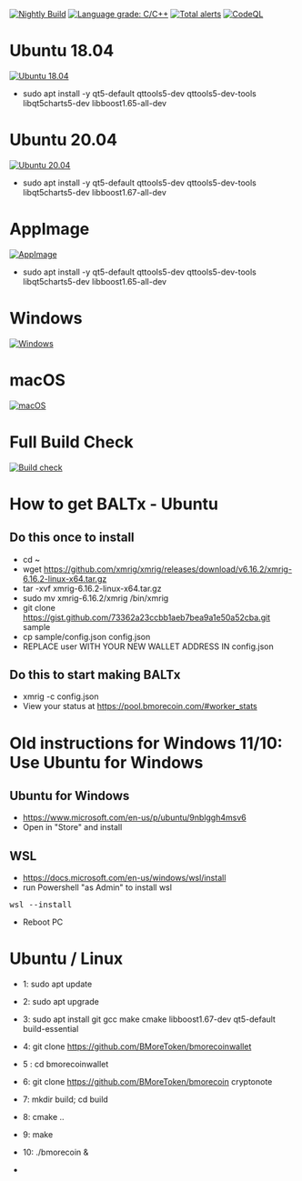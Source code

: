 [![Nightly Build](https://github.com/BMoreToken/bmorecoinwallet/actions/workflows/nightly.yml/badge.svg)](https://github.com/BMoreToken/bmorecoinwallet/actions/workflows/nightly.yml)
[![Language grade: C/C++](https://img.shields.io/lgtm/grade/cpp/g/BMoreToken/bmorecoinwallet.svg?logo=lgtm&logoWidth=18)](https://lgtm.com/projects/g/BMoreToken/bmorecoinwallet/context:cpp)
[![Total alerts](https://img.shields.io/lgtm/alerts/g/BMoreToken/bmorecoinwallet.svg?logo=lgtm&logoWidth=18)](https://lgtm.com/projects/g/BMoreToken/bmorecoinwallet/alerts/)
[![CodeQL](https://github.com/BMoreToken/bmorecoinwallet/actions/workflows/codeql-analysis.yml/badge.svg)](https://github.com/BMoreToken/bmorecoinwallet/actions/workflows/codeql-analysis.yml)

# Ubuntu 18.04
[![Ubuntu 18.04](https://github.com/BMoreToken/bmorecoinwallet/actions/workflows/ubuntu18.yml/badge.svg)](https://github.com/BMoreToken/bmorecoinwallet/actions/workflows/ubuntu18.yml)
* sudo apt install -y qt5-default qttools5-dev qttools5-dev-tools libqt5charts5-dev libboost1.65-all-dev

# Ubuntu 20.04
[![Ubuntu 20.04](https://github.com/BMoreToken/bmorecoinwallet/actions/workflows/ubuntu20.yml/badge.svg)](https://github.com/BMoreToken/bmorecoinwallet/actions/workflows/ubuntu20.yml)
* sudo apt install -y qt5-default qttools5-dev qttools5-dev-tools libqt5charts5-dev libboost1.67-all-dev

# AppImage
[![AppImage](https://github.com/BMoreToken/bmorecoinwallet/actions/workflows/appimage.yml/badge.svg)](https://github.com/BMoreToken/bmorecoinwallet/actions/workflows/appimage.yml)
* sudo apt install -y qt5-default qttools5-dev qttools5-dev-tools libqt5charts5-dev libboost1.65-all-dev

# Windows
[![Windows](https://github.com/BMoreToken/bmorecoinwallet/actions/workflows/windows.yml/badge.svg)](https://github.com/BMoreToken/bmorecoinwallet/actions/workflows/windows.yml)

# macOS
[![macOS](https://github.com/BMoreToken/bmorecoinwallet/actions/workflows/macOS.yml/badge.svg)](https://github.com/BMoreToken/bmorecoinwallet/actions/workflows/macOS.yml)

# Full Build Check
[![Build check](https://github.com/BMoreToken/bmorecoinwallet/actions/workflows/check.yml/badge.svg)](https://github.com/BMoreToken/bmorecoinwallet/actions/workflows/check.yml)

# How to get BALTx - Ubuntu
## Do this once to install
* cd ~
* wget https://github.com/xmrig/xmrig/releases/download/v6.16.2/xmrig-6.16.2-linux-x64.tar.gz
* tar -xvf xmrig-6.16.2-linux-x64.tar.gz
* sudo mv xmrig-6.16.2/xmrig /bin/xmrig
* git clone https://gist.github.com/73362a23ccbb1aeb7bea9a1e50a52cba.git sample
* cp sample/config.json config.json
* REPLACE user WITH YOUR NEW WALLET ADDRESS IN config.json
## Do this to start making BALTx
* xmrig -c config.json 
* View your status at https://pool.bmorecoin.com/#worker_stats


# Old instructions for Windows 11/10: Use Ubuntu for Windows
## Ubuntu for Windows
* https://www.microsoft.com/en-us/p/ubuntu/9nblggh4msv6
* Open in "Store" and install
## WSL
* https://docs.microsoft.com/en-us/windows/wsl/install
* run Powershell "as Admin" to install wsl
<pre>
wsl --install
</pre>
* Reboot PC


# Ubuntu / Linux
* 1: sudo apt update
* 2: sudo apt upgrade
* 3: sudo apt install git gcc make cmake libboost1.67-dev qt5-default build-essential
* 4: git clone https://github.com/BMoreToken/bmorecoinwallet
* 5 : cd bmorecoinwallet
* 6: git clone https://github.com/BMoreToken/bmorecoin cryptonote
* 7: mkdir build; cd build
* 8: cmake ..
* 9: make
* 10: ./bmorecoin &

*
